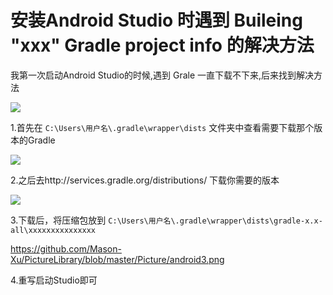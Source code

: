 # 安装Android Studio 时遇到  Buileing "xxx" Gradle project info 的解决方法

我第一次启动Android Studio的时候,遇到 Grale 一直下载不下来,后来找到解决方法

![](https://github.com/Mason-Xu/PictureLibrary/blob/master/Picture/android1.png)


 1.首先在 `C:\Users\用户名\.gradle\wrapper\dists` 文件夹中查看需要下载那个版本的Gradle

 ![](https://github.com/Mason-Xu/PictureLibrary/blob/master/Picture/android4.png)

 2.之后去http://services.gradle.org/distributions/  下载你需要的版本

![](https://github.com/Mason-Xu/PictureLibrary/blob/master/Picture/android2.png)

 3.下载后，将压缩包放到  `C:\Users\用户名\.gradle\wrapper\dists\gradle-x.x-all\xxxxxxxxxxxxxxx`

  https://github.com/Mason-Xu/PictureLibrary/blob/master/Picture/android3.png

 4.重写启动Studio即可
